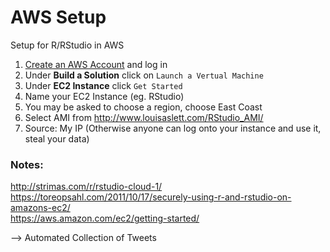 # AWS Setup 
Setup for R/RStudio in AWS

1. [Create an AWS Account](https://aws.amazon.com/) and log in  
2. Under **Build a Solution** click on `Launch a Vertual Machine`  
3. Under **EC2 Instance** click `Get Started`  
4. Name your EC2 Instance (eg. RStudio)  
5. You may be asked to choose a region, choose East Coast
6. Select AMI from http://www.louisaslett.com/RStudio_AMI/
7. Source: My IP (Otherwise anyone can log onto your instance and use it, steal your data)

### Notes:  
http://strimas.com/r/rstudio-cloud-1/  
https://toreopsahl.com/2011/10/17/securely-using-r-and-rstudio-on-amazons-ec2/  
https://aws.amazon.com/ec2/getting-started/


--> Automated Collection of Tweets
